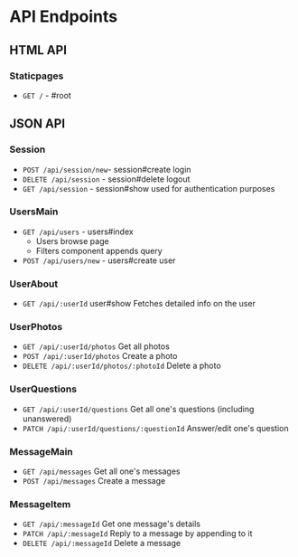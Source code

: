 # API Endpoints

## HTML API

### Staticpages
- `GET /` - #root

## JSON API

### Session

- `POST /api/session/new`- session#create login
- `DELETE /api/session` - session#delete logout
- `GET /api/session` - session#show used for authentication purposes

### UsersMain

- `GET /api/users` - users#index
  - Users browse page
  - Filters component appends query
- `POST /api/users/new` - users#create user

### UserAbout

- `GET /api/:userId` user#show
  Fetches detailed info on the user

### UserPhotos
- `GET /api/:userId/photos`
  Get all photos
- `POST /api/:userId/photos`
  Create a photo
- `DELETE /api/:userId/photos/:photoId`
  Delete a photo

### UserQuestions
- `GET /api/:userId/questions`
  Get all one's questions (including unanswered)
- `PATCH /api/:userId/questions/:questionId`
  Answer/edit one's question

### MessageMain
- `GET /api/messages`
  Get all one's messages
- `POST /api/messages`
  Create a message

### MessageItem
- `GET /api/:messageId`
  Get one message's details
- `PATCH /api/:messageId`
  Reply to a message by appending to it
- `DELETE /api/:messageId`
  Delete a message
